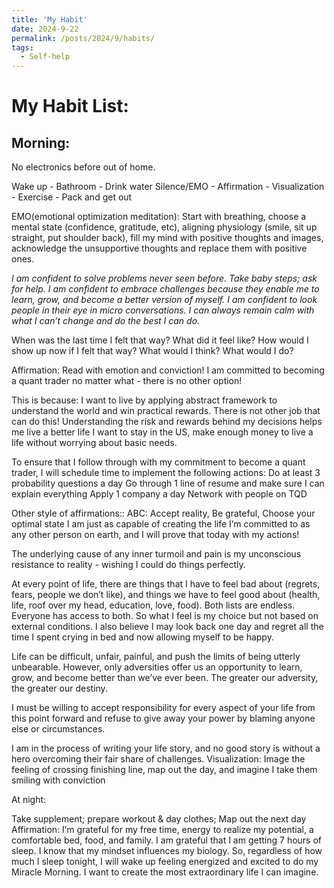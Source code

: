```yaml
---
title: 'My Habit'
date: 2024-9-22
permalink: /posts/2024/9/habits/
tags:
  - Self-help
---
```


My Habit List:
===


Morning:
---
No electronics before out of home. 

Wake up - Bathroom - Drink water 
Silence/EMO - Affirmation - Visualization - Exercise - Pack and get out


EMO(emotional optimization meditation): 
Start with breathing, choose a mental state (confidence, gratitude, etc), aligning physiology (smile, sit up straight, put shoulder back), 
fill my mind with positive thoughts and images, acknowledge the unsupportive thoughts and replace them with positive ones.

*I am confident to solve problems never seen before. Take baby steps; ask for help.
I am confident to embrace challenges because they enable me to learn, grow, and become a better version of myself.
I am confident to look people in their eye in micro conversations. 
I can always remain calm with what I can’t change and do the best I can do.* 

When was the last time I felt that way? What did it feel like? How would I show up now if I felt that way? What would I think? What would I do? 

Affirmation:
Read with emotion and conviction! 
I am committed to becoming a quant trader no matter what - there is no other option!

This is because:
I want to live by applying abstract framework to understand the world and win practical rewards. There is not other job that can do this!
Understanding the risk and rewards behind my decisions helps me live a better life
I want to stay in the US, make enough money to live a life without worrying about basic needs. 

To ensure that I follow through with my commitment to become a quant trader, I will schedule time to implement the following actions:
Do at least 3 probability questions a day
Go through 1 line of resume and make sure I can explain everything
Apply 1 company a day
Network with people on TQD

Other style of affirmations::
ABC: Accept reality, Be grateful, Choose your optimal state
I am just as capable of creating the life I’m committed to as any other person on earth, and I will prove that today with my actions!

The underlying cause of any inner turmoil and pain is my unconscious resistance to reality - wishing I could do things perfectly. 

At every point of life, there are things that I have to feel bad about (regrets, fears, people we don’t like), and things we have to feel good about (health, life, roof over my head, education, love, food). Both lists are endless. Everyone has access to both. So what I feel is my choice but not based on external conditions. I also believe I may look back one day and regret all the time I spent crying in bed and now allowing myself to be happy.

Life can be difficult, unfair, painful, and push the limits of being utterly unbearable. However, only adversities offer us an opportunity to learn, grow, and become better than we’ve ever been. The greater our adversity, the greater our destiny. 

I must be willing to accept responsibility for every aspect of your life from this point forward and refuse to give away your power by blaming anyone else or circumstances.

I am in the process of writing your life story, and no good story is without a hero overcoming their fair share of challenges. 
Visualization:
Image the feeling of crossing finishing line, map out the day, and imagine I take them smiling with conviction 


At night:

Take supplement; prepare workout & day clothes; Map out the next day
Affirmation: 
I’m grateful for my free time, energy to realize my potential, a comfortable bed, food, and family. 
I am grateful that I am getting 7 hours of sleep. I know that my mindset influences my biology. So, regardless of how much I sleep tonight, I will wake up feeling energized and excited to do my Miracle Morning. I want to create the most extraordinary life I can imagine. 


